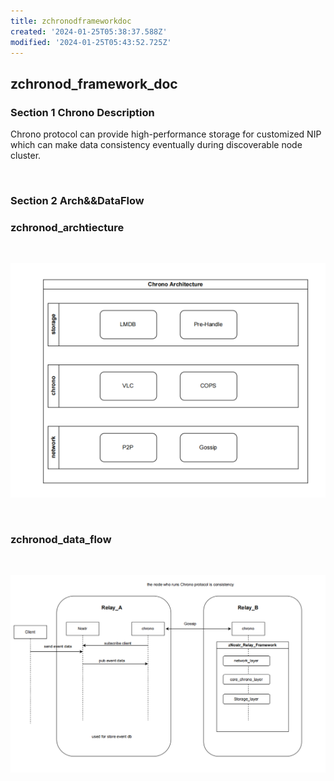 ```yaml
---
title: zchronodframeworkdoc
created: '2024-01-25T05:38:37.588Z'
modified: '2024-01-25T05:43:52.725Z'
---
```



## zchronod_framework_doc 


### **Section 1 Chrono Description**

Chrono protocol can provide high-performance storage for customized NIP which can make data consistency eventually during discoverable node cluster.

<br>

### Section 2 Arch&&DataFlow

### zchronod_archtiecture

<br>

![](image/zchronod_arch.png)

<br>



### zchronod_data_flow

<br>

![](image/zchronod_data_flow.png)







